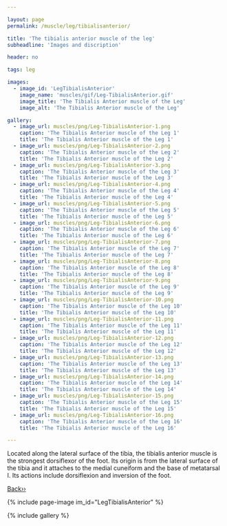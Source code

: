 ```yaml
---

layout: page
permalink: /muscle/leg/tibialisanterior/

title: 'The tibialis anterior muscle of the leg'
subheadline: 'Images and discription'

header: no

tags: leg

images:
  - image_id: 'LegTibialisAnterior'
    image_name: 'muscles/gif/Leg-TibialisAnterior.gif'
    image_title: 'The Tibialis Anterior muscle of the Leg'
    image_alt: 'The Tibialis Anterior muscle of the Leg' 

gallery:
  - image_url: muscles/png/Leg-TibialisAnterior-1.png
    caption: 'The Tibialis Anterior muscle of the Leg 1'
    title: 'The Tibialis Anterior muscle of the Leg 1'
  - image_url: muscles/png/Leg-TibialisAnterior-2.png
    caption: 'The Tibialis Anterior muscle of the Leg 2'
    title: 'The Tibialis Anterior muscle of the Leg 2'
  - image_url: muscles/png/Leg-TibialisAnterior-3.png
    caption: 'The Tibialis Anterior muscle of the Leg 3'
    title: 'The Tibialis Anterior muscle of the Leg 3'
  - image_url: muscles/png/Leg-TibialisAnterior-4.png
    caption: 'The Tibialis Anterior muscle of the Leg 4'
    title: 'The Tibialis Anterior muscle of the Leg 4'
  - image_url: muscles/png/Leg-TibialisAnterior-5.png
    caption: 'The Tibialis Anterior muscle of the Leg 5'
    title: 'The Tibialis Anterior muscle of the Leg 5'
  - image_url: muscles/png/Leg-TibialisAnterior-6.png
    caption: 'The Tibialis Anterior muscle of the Leg 6'
    title: 'The Tibialis Anterior muscle of the Leg 6'
  - image_url: muscles/png/Leg-TibialisAnterior-7.png
    caption: 'The Tibialis Anterior muscle of the Leg 7'
    title: 'The Tibialis Anterior muscle of the Leg 7'
  - image_url: muscles/png/Leg-TibialisAnterior-8.png
    caption: 'The Tibialis Anterior muscle of the Leg 8'
    title: 'The Tibialis Anterior muscle of the Leg 8'
  - image_url: muscles/png/Leg-TibialisAnterior-9.png
    caption: 'The Tibialis Anterior muscle of the Leg 9'
    title: 'The Tibialis Anterior muscle of the Leg 9'
  - image_url: muscles/png/Leg-TibialisAnterior-10.png
    caption: 'The Tibialis Anterior muscle of the Leg 10'
    title: 'The Tibialis Anterior muscle of the Leg 10'
  - image_url: muscles/png/Leg-TibialisAnterior-11.png
    caption: 'The Tibialis Anterior muscle of the Leg 11'
    title: 'The Tibialis Anterior muscle of the Leg 11'
  - image_url: muscles/png/Leg-TibialisAnterior-12.png
    caption: 'The Tibialis Anterior muscle of the Leg 12'
    title: 'The Tibialis Anterior muscle of the Leg 12'
  - image_url: muscles/png/Leg-TibialisAnterior-13.png
    caption: 'The Tibialis Anterior muscle of the Leg 13'
    title: 'The Tibialis Anterior muscle of the Leg 13'
  - image_url: muscles/png/Leg-TibialisAnterior-14.png
    caption: 'The Tibialis Anterior muscle of the Leg 14'
    title: 'The Tibialis Anterior muscle of the Leg 14'
  - image_url: muscles/png/Leg-TibialisAnterior-15.png
    caption: 'The Tibialis Anterior muscle of the Leg 15'
    title: 'The Tibialis Anterior muscle of the Leg 15'
  - image_url: muscles/png/Leg-TibialisAnterior-16.png
    caption: 'The Tibialis Anterior muscle of the Leg 16'
    title: 'The Tibialis Anterior muscle of the Leg 16'

---
```


Located along the lateral surface of the tibia, the tibialis anterior muscle is the strongest dorsiflexor of the foot. Its origin is from the lateral surface of the tibia and it attaches to the medial cuneiform and the base of metatarsal I. Its actions include dorsiflexion and inversion of the foot.

[Back››](/muscle/leg/anterior/)

{% include page-image im_id="LegTibialisAnterior" %}

{% include gallery %}
